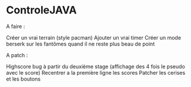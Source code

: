 # ControleJAVA

A faire :

Créer un vrai terrain (style pacman)
Ajouter un vrai timer
Créer un mode berserk sur les fantômes quand il ne reste plus beau de point 


A patch : 

Highscore bug à partir du deuxième stage (affichage des 4 fois le pseudo avec le score)
Recentrer a la première ligne les scores 
Patcher les cerises et les boutons 
